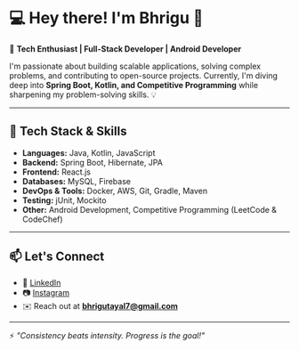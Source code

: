

<!--
**bhrigutayal/bhrigutayal** is a ✨ _special_ ✨ repository because its `README.md` (this file) appears on your GitHub profile.

Here are some ideas to get you started:

- 🔭 I’m currently working on ...
- 🌱 I’m currently learning ...
- 👯 I’m looking to collaborate on ...
- 🤔 I’m looking for help with ...
- 💬 Ask me about ...
- 📫 How to reach me: ...
- 😄 Pronouns: ...
- ⚡ Fun fact: ...
-->
# 💻 Hey there! I'm Bhrigu 👋

🚀 **Tech Enthusiast | Full-Stack Developer | Android Developer**  

I'm passionate about building scalable applications, solving complex problems, and contributing to open-source projects. Currently, I'm diving deep into **Spring Boot, Kotlin, and Competitive Programming** while sharpening my problem-solving skills. 💡

---

## 🚀 **Tech Stack & Skills**

- **Languages:** Java, Kotlin, JavaScript  
- **Backend:** Spring Boot, Hibernate, JPA  
- **Frontend:** React.js  
- **Databases:** MySQL, Firebase  
- **DevOps & Tools:** Docker, AWS, Git, Gradle, Maven  
- **Testing:** jUnit, Mockito  
- **Other:** Android Development, Competitive Programming (LeetCode & CodeChef)  

---

## 📫 **Let's Connect**

- 🔗 [LinkedIn](https://www.linkedin.com/in/bhrigutayal/)  
- 📷 [Instagram](https://www.instagram.com/bhrigu.tayal/)
- ✉️ Reach out at **bhrigutayal7@gmail.com**  

---

⚡ *"Consistency beats intensity. Progress is the goal!"*

